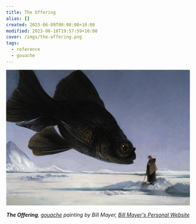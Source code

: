 ```yaml
---
title: The Offering
alias: []
created: 2023-06-09T00:00:00+10:00
modified: 2023-06-18T19:57:59+10:00
cover: /imgs/the-offering.png
tags:
  - reference
  - gouache
---
```


![](imgs/the-offering.png)
*<center>**The Offering**, [gouache](gouache.md) painting by Bill Mayer, [Bill Mayer's Personal Website](https://www.thebillmayer.com/)</center>*